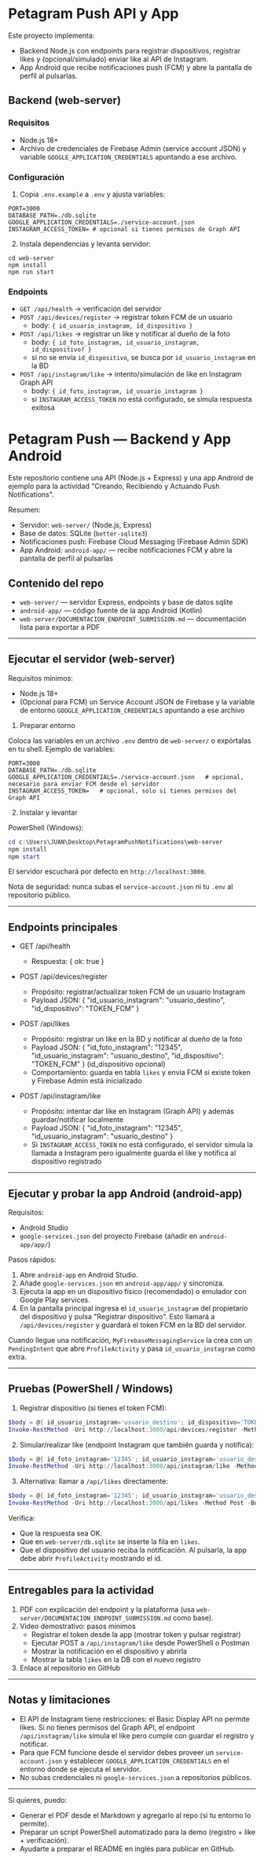 # Petagram Push API y App

Este proyecto implementa:
- Backend Node.js con endpoints para registrar dispositivos, registrar likes y (opcional/simulado) enviar like al API de Instagram.
- App Android que recibe notificaciones push (FCM) y abre la pantalla de perfil al pulsarlas.

## Backend (web-server)

### Requisitos
- Node.js 18+
- Archivo de credenciales de Firebase Admin (service account JSON) y variable `GOOGLE_APPLICATION_CREDENTIALS` apuntando a ese archivo.

### Configuración

1. Copia `.env.example` a `.env` y ajusta variables:
```
PORT=3000
DATABASE_PATH=./db.sqlite
GOOGLE_APPLICATION_CREDENTIALS=./service-account.json
INSTAGRAM_ACCESS_TOKEN= # opcional si tienes permisos de Graph API
```

2. Instala dependencias y levanta servidor:
```
cd web-server
npm install
npm run start
```

### Endpoints

- `GET /api/health` → verificación del servidor
- `POST /api/devices/register` → registrar token FCM de un usuario
  - body: `{ id_usuario_instagram, id_dispositivo }`
- `POST /api/likes` → registrar un like y notificar al dueño de la foto
  - body: `{ id_foto_instagram, id_usuario_instagram, id_dispositivo? }`
  - si no se envía `id_dispositivo`, se busca por `id_usuario_instagram` en la BD
- `POST /api/instagram/like` → intento/simulación de like en Instagram Graph API
  - body: `{ id_foto_instagram, id_usuario_instagram }`
  - si `INSTAGRAM_ACCESS_TOKEN` no está configurado, se simula respuesta exitosa

# Petagram Push — Backend y App Android

Este repositorio contiene una API (Node.js + Express) y una app Android de ejemplo para la actividad "Creando, Recibiendo y Actuando Push Notifications".

Resumen:
- Servidor: `web-server/` (Node.js, Express)
- Base de datos: SQLite (`better-sqlite3`)
- Notificaciones push: Firebase Cloud Messaging (Firebase Admin SDK)
- App Android: `android-app/` — recibe notificaciones FCM y abre la pantalla de perfil al pulsarlas

## Contenido del repo
- `web-server/` — servidor Express, endpoints y base de datos sqlite
- `android-app/` — código fuente de la app Android (Kotlin)
- `web-server/DOCUMENTACION_ENDPOINT_SUBMISSION.md` — documentación lista para exportar a PDF

---

## Ejecutar el servidor (web-server)

Requisitos mínimos:
- Node.js 18+
- (Opcional para FCM) un Service Account JSON de Firebase y la variable de entorno `GOOGLE_APPLICATION_CREDENTIALS` apuntando a ese archivo

1) Preparar entorno

Coloca las variables en un archivo `.env` dentro de `web-server/` o expórtalas en tu shell. Ejemplo de variables:

```
PORT=3000
DATABASE_PATH=./db.sqlite
GOOGLE_APPLICATION_CREDENTIALS=./service-account.json   # opcional, necesario para enviar FCM desde el servidor
INSTAGRAM_ACCESS_TOKEN=   # opcional, solo si tienes permisos del Graph API
```

2) Instalar y levantar

PowerShell (Windows):

```powershell
cd c:\Users\JUAN\Desktop\PetagramPushNotifications\web-server
npm install
npm start
```

El servidor escuchará por defecto en `http://localhost:3000`.

Nota de seguridad: nunca subas el `service-account.json` ni tu `.env` al repositorio público.

---

## Endpoints principales

- GET /api/health
  - Respuesta: { ok: true }

- POST /api/devices/register
  - Propósito: registrar/actualizar token FCM de un usuario Instagram
  - Payload JSON: { "id_usuario_instagram": "usuario_destino", "id_dispositivo": "TOKEN_FCM" }

- POST /api/likes
  - Propósito: registrar un like en la BD y notificar al dueño de la foto
  - Payload JSON: { "id_foto_instagram": "12345", "id_usuario_instagram": "usuario_destino", "id_dispositivo": "TOKEN_FCM" } (id_dispositivo opcional)
  - Comportamiento: guarda en tabla `likes` y envia FCM si existe token y Firebase Admin está inicializado

- POST /api/instagram/like
  - Propósito: intentar dar like en Instagram (Graph API) y además guardar/notificar localmente
  - Payload JSON: { "id_foto_instagram": "12345", "id_usuario_instagram": "usuario_destino" }
  - Si `INSTAGRAM_ACCESS_TOKEN` no está configurado, el servidor simula la llamada a Instagram pero igualmente guarda el like y notifica al dispositivo registrado

---

## Ejecutar y probar la app Android (android-app)

Requisitos:
- Android Studio
- `google-services.json` del proyecto Firebase (añadir en `android-app/app/`)

Pasos rápidos:
1. Abre `android-app` en Android Studio.
2. Añade `google-services.json` en `android-app/app/` y sincroniza.
3. Ejecuta la app en un dispositivo físico (recomendado) o emulador con Google Play services.
4. En la pantalla principal ingresa el `id_usuario_instagram` del propietario del dispositivo y pulsa "Registrar dispositivo". Esto llamará a `/api/devices/register` y guardará el token FCM en la BD del servidor.

Cuando llegue una notificación, `MyFirebaseMessagingService` la crea con un `PendingIntent` que abre `ProfileActivity` y pasa `id_usuario_instagram` como extra.

---

## Pruebas (PowerShell / Windows)

1) Registrar dispositivo (si tienes el token FCM):

```powershell
$body = @{ id_usuario_instagram='usuario_destino'; id_dispositivo='TOKEN_FCM' } | ConvertTo-Json
Invoke-RestMethod -Uri http://localhost:3000/api/devices/register -Method Post -Body $body -ContentType 'application/json'
```

2) Simular/realizar like (endpoint Instagram que también guarda y notifica):

```powershell
$body = @{ id_foto_instagram='12345'; id_usuario_instagram='usuario_destino' } | ConvertTo-Json
Invoke-RestMethod -Uri http://localhost:3000/api/instagram/like -Method Post -Body $body -ContentType 'application/json'
```

3) Alternativa: llamar a `/api/likes` directamente:

```powershell
$body = @{ id_foto_instagram='12345'; id_usuario_instagram='usuario_destino' } | ConvertTo-Json
Invoke-RestMethod -Uri http://localhost:3000/api/likes -Method Post -Body $body -ContentType 'application/json'
```

Verifica:
- Que la respuesta sea OK.
- Que en `web-server/db.sqlite` se inserte la fila en `likes`.
- Que el dispositivo del usuario reciba la notificación. Al pulsarla, la app debe abrir `ProfileActivity` mostrando el id.

---

## Entregables para la actividad

1. PDF con explicación del endpoint y la plataforma (usa `web-server/DOCUMENTACION_ENDPOINT_SUBMISSION.md` como base).
2. Video demostrativo: pasos mínimos
   - Registrar el token desde la app (mostrar token y pulsar registrar)
   - Ejecutar POST a `/api/instagram/like` desde PowerShell o Postman
   - Mostrar la notificación en el dispositivo y abrirla
   - Mostrar la tabla `likes` en la DB con el nuevo registro
3. Enlace al repositorio en GitHub

---

## Notas y limitaciones

- El API de Instagram tiene restricciones: el Basic Display API no permite likes. Si no tienes permisos del Graph API, el endpoint `/api/instagram/like` simula el like pero cumple con guardar el registro y notificar.
- Para que FCM funcione desde el servidor debes proveer un `service-account.json` y establecer `GOOGLE_APPLICATION_CREDENTIALS` en el entorno donde se ejecuta el servidor.
- No subas credenciales ni `google-services.json` a repositorios públicos.

---

Si quieres, puedo:
- Generar el PDF desde el Markdown y agregarlo al repo (si tu entorno lo permite).
- Preparar un script PowerShell automatizado para la demo (registro + like + verificación).
- Ayudarte a preparar el README en inglés para publicar en GitHub.

